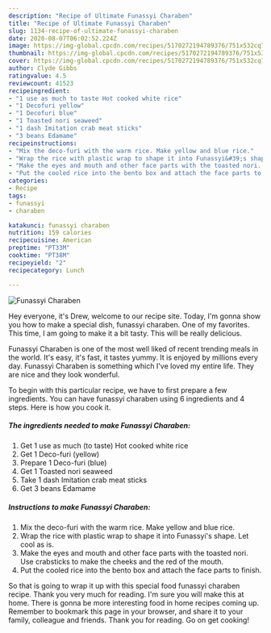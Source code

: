 ```yaml
---
description: "Recipe of Ultimate Funassyi Charaben"
title: "Recipe of Ultimate Funassyi Charaben"
slug: 1134-recipe-of-ultimate-funassyi-charaben
date: 2020-08-07T06:02:52.224Z
image: https://img-global.cpcdn.com/recipes/5170272194789376/751x532cq70/funassyi-charaben-recipe-main-photo.jpg
thumbnail: https://img-global.cpcdn.com/recipes/5170272194789376/751x532cq70/funassyi-charaben-recipe-main-photo.jpg
cover: https://img-global.cpcdn.com/recipes/5170272194789376/751x532cq70/funassyi-charaben-recipe-main-photo.jpg
author: Clyde Gibbs
ratingvalue: 4.5
reviewcount: 41523
recipeingredient:
- "1 use as much to taste Hot cooked white rice"
- "1 Decofuri yellow"
- "1 Decofuri blue"
- "1 Toasted nori seaweed"
- "1 dash Imitation crab meat sticks"
- "3 beans Edamame"
recipeinstructions:
- "Mix the deco-furi with the warm rice. Make yellow and blue rice."
- "Wrap the rice with plastic wrap to shape it into Funassyi&#39;s shape. Let cool as is."
- "Make the eyes and mouth and other face parts with the toasted nori. Use crabsticks to make the cheeks and the red of the mouth."
- "Put the cooled rice into the bento box and attach the face parts to finish."
categories:
- Recipe
tags:
- funassyi
- charaben

katakunci: funassyi charaben 
nutrition: 159 calories
recipecuisine: American
preptime: "PT33M"
cooktime: "PT38M"
recipeyield: "2"
recipecategory: Lunch

---
```



![Funassyi Charaben](https://img-global.cpcdn.com/recipes/5170272194789376/751x532cq70/funassyi-charaben-recipe-main-photo.jpg)

Hey everyone, it's Drew, welcome to our recipe site. Today, I'm gonna show you how to make a special dish, funassyi charaben. One of my favorites. This time, I am going to make it a bit tasty. This will be really delicious.

Funassyi Charaben is one of the most well liked of recent trending meals in the world. It's easy, it's fast, it tastes yummy. It is enjoyed by millions every day. Funassyi Charaben is something which I've loved my entire life. They are nice and they look wonderful.




To begin with this particular recipe, we have to first prepare a few ingredients. You can have funassyi charaben using 6 ingredients and 4 steps. Here is how you cook it.

<!--inarticleads1-->

##### The ingredients needed to make Funassyi Charaben:

1. Get 1 use as much (to taste) Hot cooked white rice
1. Get 1 Deco-furi (yellow)
1. Prepare 1 Deco-furi (blue)
1. Get 1 Toasted nori seaweed
1. Take 1 dash Imitation crab meat sticks
1. Get 3 beans Edamame




<!--inarticleads2-->

##### Instructions to make Funassyi Charaben:

1. Mix the deco-furi with the warm rice. Make yellow and blue rice.
1. Wrap the rice with plastic wrap to shape it into Funassyi&#39;s shape. Let cool as is.
1. Make the eyes and mouth and other face parts with the toasted nori. Use crabsticks to make the cheeks and the red of the mouth.
1. Put the cooled rice into the bento box and attach the face parts to finish.




So that is going to wrap it up with this special food funassyi charaben recipe. Thank you very much for reading. I'm sure you will make this at home. There is gonna be more interesting food in home recipes coming up. Remember to bookmark this page in your browser, and share it to your family, colleague and friends. Thank you for reading. Go on get cooking!
